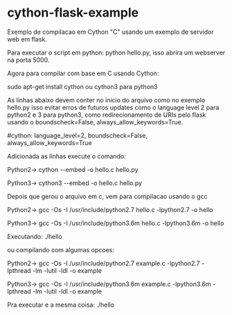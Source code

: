 # cython-flask-example
Exemplo de compilacao em Cython "C" usando um exemplo de servidor web em flask.

Para executar o script em python: python hello.py, isso abrira um webserver na porta 5000.

Agora para compilar com base em C usando Cython:

sudo apt-get install cython ou cython3 para python3

As linhas abaixo devem conter no inicio do arquivo como no exemplo hello.py isso evitar erros de futuros updates como o language level 2 para python2 e 3 para python3, como redirecionamento de URIs pelo flask usando o boundscheck=False, always_allow_keywords=True.

#cython: language_level=2, boundscheck=False, always_allow_keywords=True

Adicionada as linhas execute o comando:

Python2-> cython --embed -o hello.c hello.py

Python3-> cython3 --embed -o hello.c hello.py


Depois que gerou o arquivo em c, vem para compilacao usando o gcc

Python2-> gcc -Os -I /usr/include/python2.7 hello.c -lpython2.7 -o hello

Python3-> gcc -Os -I /usr/include/python3.6m hello.c -lpython3.6m -o hello

Executando: ./hello

ou compilando com algumas opcoes:

Python2-> gcc -Os -I /usr/include/python2.7 example.c -lpython2.7 -lpthread -lm -lutil -ldl -o example

Python3-> gcc -Os -I /usr/include/python3.6m example.c -lpython3.6m -lpthread -lm -lutil -ldl -o example

Pra executar e a mesma coisa: ./hello
